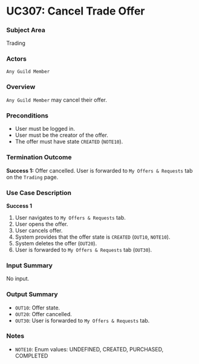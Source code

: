 # UC307: Cancel Trade Offer

### Subject Area
Trading

### Actors
`Any Guild Member`

### Overview
`Any Guild Member` may cancel their offer.

### Preconditions
- User must be logged in.
- User must be the creator of the offer.
- The offer must have state `CREATED` (`NOTE10`).

### Termination Outcome
**Success 1:** Offer cancelled. User is forwarded to `My Offers & Requests` tab on the `Trading` page.

### Use Case Description
**Success 1**
1. User navigates to `My Offers & Requests` tab.
2. User opens the offer.
3. User cancels offer.
4. System provides that the offer state is `CREATED` (`OUT10`, `NOTE10`).
5. System deletes the offer (`OUT20`).
6. User is forwarded to `My Offers & Requests` tab (`OUT30`).

### Input Summary
No input.

### Output Summary
- `OUT10`: Offer state.
- `OUT20`: Offer cancelled.
- `OUT30`: User is forwarded to `My Offers & Requests` tab.

### Notes
- `NOTE10`: Enum values: UNDEFINED, CREATED, PURCHASED, COMPLETED